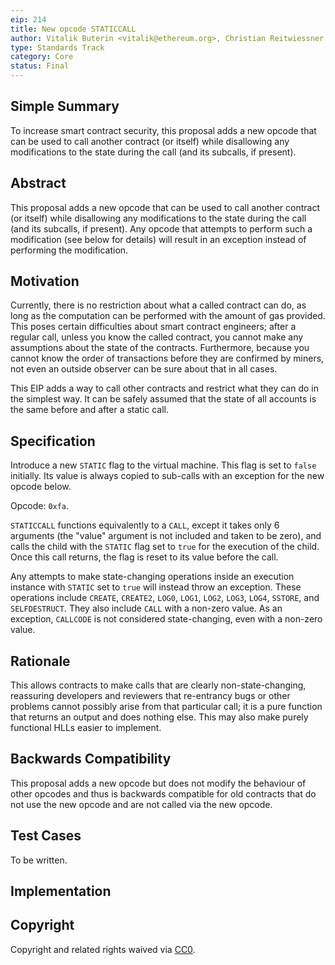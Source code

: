 ```yaml
---
eip: 214
title: New opcode STATICCALL
author: Vitalik Buterin <vitalik@ethereum.org>, Christian Reitwiessner <chris@ethereum.org>
type: Standards Track
category: Core
status: Final
---
```


## Simple Summary

To increase smart contract security, this proposal adds a new opcode that can be used to call another contract (or itself) while disallowing any modifications to the state during the call (and its subcalls, if present).

## Abstract

This proposal adds a new opcode that can be used to call another contract (or itself) while disallowing any modifications to the state during the call (and its subcalls, if present). Any opcode that attempts to perform such a modification (see below for details) will result in an exception instead of performing the modification.

## Motivation

Currently, there is no restriction about what a called contract can do, as long as the computation can be performed with the amount of gas provided. This poses certain difficulties about smart contract engineers; after a regular call, unless you know the called contract, you cannot make any assumptions about the state of the contracts. Furthermore, because you cannot know the order of transactions before they are confirmed by miners, not even an outside observer can be sure about that in all cases.

This EIP adds a way to call other contracts and restrict what they can do in the simplest way. It can be safely assumed that the state of all accounts is the same before and after a static call.

## Specification

Introduce a new `STATIC` flag to the virtual machine. This flag is set to `false` initially. Its value is always copied to sub-calls with an exception for the new opcode below.

Opcode: `0xfa`.

`STATICCALL` functions equivalently to a `CALL`, except it takes only 6 arguments (the "value" argument is not included and taken to be zero), and calls the child with the `STATIC` flag set to `true` for the execution of the child. Once this call returns, the flag is reset to its value before the call.

Any attempts to make state-changing operations inside an execution instance with `STATIC` set to `true` will instead throw an exception. These operations include `CREATE`, `CREATE2`, `LOG0`, `LOG1`, `LOG2`, `LOG3`, `LOG4`, `SSTORE`, and `SELFDESTRUCT`. They also include `CALL` with a non-zero value. As an exception, `CALLCODE` is not considered state-changing, even with a non-zero value.

## Rationale

This allows contracts to make calls that are clearly non-state-changing, reassuring developers and reviewers that re-entrancy bugs or other problems cannot possibly arise from that particular call; it is a pure function that returns an output and does nothing else. This may also make purely functional HLLs easier to implement.

## Backwards Compatibility

This proposal adds a new opcode but does not modify the behaviour of other opcodes and thus is backwards compatible for old contracts that do not use the new opcode and are not called via the new opcode.

## Test Cases

To be written.

## Implementation

## Copyright

Copyright and related rights waived via [CC0](../LICENSE.md).
